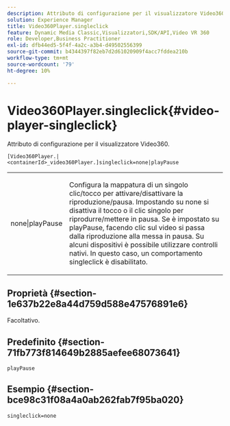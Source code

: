 ```yaml
---
description: Attributo di configurazione per il visualizzatore Video360.
solution: Experience Manager
title: Video360Player.singleclick
feature: Dynamic Media Classic,Visualizzatori,SDK/API,Video VR 360
role: Developer,Business Practitioner
exl-id: dfb44ed5-5f4f-4a2c-a3b4-d49502556399
source-git-commit: b4344397f82eb7d2d61020909f4acc7fddea210b
workflow-type: tm+mt
source-wordcount: '79'
ht-degree: 10%

---
```


# Video360Player.singleclick{#video-player-singleclick}

Attributo di configurazione per il visualizzatore Video360.

`[Video360Player.|<containerId>_video360Player.]singleclick=none|playPause`

<table id="table_441553CD34C94A58A9D7CBF772DEDDB6"> 
 <tbody> 
  <tr> 
   <td colname="col1"> <p> <span class="codeph"> none|playPause</span> </p> </td> 
   <td colname="col2"> <p> Configura la mappatura di un singolo clic/tocco per attivare/disattivare la riproduzione/pausa. Impostando su <span class="codeph"> none</span> si disattiva il tocco o il clic singolo per riprodurre/mettere in pausa. Se è impostato su <span class="codeph"> playPause</span>, facendo clic sul video si passa dalla riproduzione alla messa in pausa. Su alcuni dispositivi è possibile utilizzare controlli nativi. In questo caso, un comportamento <span class="codeph"> singleclick</span> è disabilitato. </p> </td> 
  </tr> 
 </tbody> 
</table>

## Proprietà {#section-1e637b22e8a44d759d588e47576891e6}

Facoltativo.

## Predefinito {#section-71fb773f814649b2885aefee68073641}

`playPause`

## Esempio {#section-bce98c31f08a4a0ab262fab7f95ba020}

```
singleclick=none
```
